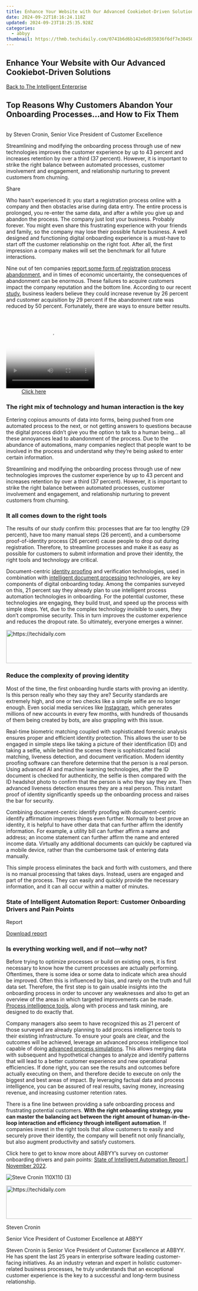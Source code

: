 ```yaml
---
title: Enhance Your Website with Our Advanced Cookiebot-Driven Solutions
date: 2024-09-22T18:16:24.118Z
updated: 2024-09-23T18:25:35.928Z
categories:
  - abbyy
thumbnail: https://thmb.techidaily.com/0741b6d6b142e6d035036f6df7e304509ca00be9b2a4f404614a92dadcad15cd.jpg
---
```


## Enhance Your Website with Our Advanced Cookiebot-Driven Solutions

[Back to The Intelligent Enterprise](https://tools.techidaily.com/abbyy/products/)

## Top Reasons Why Customers Abandon Your Onboarding Processes...and How to Fix Them

######   
by Steven Cronin, Senior Vice President of Customer Excellence  

Streamlining and modifying the onboarding process through use of new technologies improves the customer experience by up to 43 percent and increases retention by over a third (37 percent). However, it is important to strike the right balance between automated processes, customer involvement and engagement, and relationship nurturing to prevent customers from churning.

Share

Who hasn't experienced it: you start a registration process online with a company and then obstacles arise during data entry. The entire process is prolonged, you re-enter the same data, and after a while you give up and abandon the process. The company just lost your business. Probably forever. You might even share this frustrating experience with your friends and family, so the company may lose their possible future business. A well designed and functioning digital onboarding experience is a must-have to start off the customer relationship on the right foot. After all, the first impression a company makes will set the benchmark for all future interactions.

Nine out of ten companies [report some form of registration process abandonment](https://tools.techidaily.com/abbyy/products/), and in times of economic uncertainty, the consequences of abandonment can be enormous. These failures to acquire customers impact the company reputation and the bottom line. According to our recent [study](https://tools.techidaily.com/abbyy/products/), business leaders believe they could increase revenue by 26 percent and customer acquisition by 29 percent if the abandonment rate was reduced by 50 percent. Fortunately, there are ways to ensure better results.

<!-- affiliate ads begin -->
<span id="1912746">
					<video width="240" height="200" style="cursor:pointer"
           poster="//a.impactradius-go.com/display-clicktoplayimage/1912746.png"
           onclick="if(!this.playClicked){this.play();this.setAttribute('controls',true);this.playClicked=true;}">
	   <source src="//a.impactradius-go.com/display-ad/20231-1912746">
	   <img src="//a.impactradius-go.com/display-clicktoplayimage/1912746.png" style="border: none; height: 100%; width: 100%; object-fit: contain">
	</video>
	<div style="width:150px;text-align:center"><a href="javascript:window.open(decodeURIComponent('https%3A%2F%2Fmindmanager.sjv.io%2Fc%2F5597632%2F1912746%2F20231'), '_blank');void(0);">Click here</a></div>
</span>
<img height="0" width="0" src="https://imp.pxf.io/i/5597632/1912746/20231" style="position:absolute;visibility:hidden;" border="0" />
<!-- affiliate ads end -->

### The right mix of technology and human interaction is the key

Entering copious amounts of data into forms, being pushed from one automated process to the next, or not getting answers to questions because the digital process didn’t give you the option to talk to a human being… all these annoyances lead to abandonment of the process. Due to the abundance of automations, many companies neglect that people want to be involved in the process and understand why they’re being asked to enter certain information.

Streamlining and modifying the onboarding process through use of new technologies improves the customer experience by up to 43 percent and increases retention by over a third (37 percent). However, it is important to strike the right balance between automated processes, customer involvement and engagement, and relationship nurturing to prevent customers from churning.

### It all comes down to the right tools

The results of our study confirm this: processes that are far too lengthy (29 percent), have too many manual steps (26 percent), and a cumbersome proof-of-identity process (26 percent) cause people to drop out during registration. Therefore, to streamline processes and make it as easy as possible for customers to submit information and prove their identity, the right tools and technology are critical.

Document-centric [identity proofing](https://tools.techidaily.com/abbyy/products/) and verification technologies, used in combination with [intelligent document processing](https://tools.techidaily.com/abbyy/products/) technologies, are key components of digital onboarding today. Among the companies surveyed on this, 21 percent say they already plan to use intelligent process automation technologies in onboarding. For the potential customer, these technologies are engaging, they build trust, and speed up the process with simple steps. Yet, due to the complex technology invisible to users, they don’t compromise security. This in turn improves the customer experience and reduces the dropout rate. So ultimately, everyone emerges a winner.

<!-- affiliate ads begin -->
<a href="https://unicoeye.pxf.io/c/5597632/2134238/18498" target="_top" id="2134238">
  <img src="//a.impactradius-go.com/display-ad/18498-2134238" border="0" alt="https://techidaily.com" width="728" height="90"/>
</a>
<img height="0" width="0" src="https://unicoeye.pxf.io/i/5597632/2134238/18498" style="position:absolute;visibility:hidden;" border="0" />
<!-- affiliate ads end -->

### Reduce the complexity of proving identity

Most of the time, the first onboarding hurdle starts with proving an identity. Is this person really who they say they are? Security standards are extremely high, and one or two checks like a simple selfie are no longer enough. Even social media services like [Instagram](https://www.bbc.com/news/technology-63544332), which generates millions of new accounts in every few months, with hundreds of thousands of them being created by bots, are also grappling with this issue.

Real-time biometric matching coupled with sophisticated forensic analysis ensures proper and efficient identity protection. This allows the user to be engaged in simple steps like taking a picture of their identification (ID) and taking a selfie, while behind the scenes there is sophisticated facial matching, liveness detection, and document verification. Modern identity proofing software can therefore determine that the person is a real person. Using advanced AI and machine learning technologies, after the ID document is checked for authenticity, the selfie is then compared with the ID headshot photo to confirm that the person is who they say they are. Then advanced liveness detection ensures they are a real person. This instant proof of identity significantly speeds up the onboarding process and raises the bar for security.

Combining document-centric identify proofing with document-centric identify affirmation improves things even further. Normally to best prove an identity, it is helpful to have other data that can further affirm the identify information. For example, a utility bill can further affirm a name and address; an income statement can further affirm the name and entered income data. Virtually any additional documents can quickly be captured via a mobile device, rather than the cumbersome task of entering data manually.

This simple process eliminates the back and forth with customers, and there is no manual processing that takes days. Instead, users are engaged and part of the process. They can easily and quickly provide the necessary information, and it can all occur within a matter of minutes.

### State of Intelligent Automation Report: Customer Onboarding Drivers and Pain Points

Report

[Download report](https://tools.techidaily.com/abbyy/products/) 

### Is everything working well, and if not—why not?

Before trying to optimize processes or build on existing ones, it is first necessary to know how the current processes are actually performing. Oftentimes, there is some idea or some data to indicate which area should be improved. Often this is influenced by bias, and rarely on the truth and full data set. Therefore, the first step is to gain usable insights into the onboarding process in order to uncover any weaknesses and also to get an overview of the areas in which targeted improvements can be made. [Process intelligence tools](https://tools.techidaily.com/abbyy/products/), along with process and task mining, are designed to do exactly that.

Company managers also seem to have recognized this as 21 percent of those surveyed are already planning to add process intelligence tools to their existing infrastructure. To ensure your goals are clear, and the outcomes will be achieved, leverage an advanced process intelligence tool capable of doing [advanced process simulations](https://tools.techidaily.com/abbyy/products/). This allows merging data with subsequent and hypothetical changes to analyze and identify patterns that will lead to a better customer experience and new operational efficiencies. If done right, you can see the results and outcomes before actually executing on them, and therefore decide to execute on only the biggest and best areas of impact. By leveraging factual data and process intelligence, you can be assured of real results, saving money, increasing revenue, and increasing customer retention rates.

There is a fine line between providing a safe onboarding process and frustrating potential customers. **With the right onboarding strategy, you can master the balancing act between the right amount of human-in-the-loop interaction and efficiency through intelligent automation**. If companies invest in the right tools that allow customers to easily and securely prove their identity, the company will benefit not only financially, but also augment productivity and satisfy customers.

Click here to get to know more about ABBYY’s survey on customer onboarding drivers and pain points: [State of Intelligent Automation Report | November 2022](https://tools.techidaily.com/abbyy/products/).

![Steve Cronin 110X110 (3)](https://static4.abbyy.com/abbyycommedia/37000/steve-cronin_110x110-3.png)

<!-- affiliate ads begin -->
<a href="https://appsumo.8odi.net/c/5597632/2037345/7443" target="_top" id="2037345">
  <img src="//a.impactradius-go.com/display-ad/7443-2037345" border="0" alt="https://techidaily.com" width="728" height="90"/>
</a>
<img height="0" width="0" src="https://appsumo.8odi.net/i/5597632/2037345/7443" style="position:absolute;visibility:hidden;" border="0" />
<!-- affiliate ads end -->

Steven Cronin

Senior Vice President of Customer Excellence at ABBYY

Steven Cronin is Senior Vice President of Customer Excellence at ABBYY. He has spent the last 25 years in enterprise software leading customer-facing initiatives. As an industry veteran and expert in holistic customer-related business processes, he truly understands that an exceptional customer experience is the key to a successful and long-term business relationship.

<!-- affiliate ads begin -->
<span id="1793213">
					<video width="864" height="1296" style="cursor:pointer"
           poster="//a.impactradius-go.com/display-clicktoplayimage/1793213.png"
           onclick="if(!this.playClicked){this.play();this.setAttribute('controls',true);this.playClicked=true;}">
	   <source src="//a.impactradius-go.com/display-ad/19135-1793213">
	   <img src="//a.impactradius-go.com/display-clicktoplayimage/1793213.png" style="border: none; height: 100%; width: 100%; object-fit: contain">
	</video>
	<div style="width:540px;text-align:center"><a href="javascript:window.open(decodeURIComponent('https%3A%2F%2Ftinyland.pxf.io%2Fc%2F5597632%2F1793213%2F19135'), '_blank');void(0);">Click here</a></div>
</span>
<img height="0" width="0" src="https://imp.pxf.io/i/5597632/1793213/19135" style="position:absolute;visibility:hidden;" border="0" />
<!-- affiliate ads end -->

### Additional Insights:

1 / 3 

[![How AI Can Help Government Agencies Win at Total Experience (TX)](https://static5.abbyy.com/abbyycommedia/37014/government_1214434168_848x444.jpg) **How AI Can Help Government Agencies Win at Total Experience (TX)** Read more](https://tools.techidaily.com/abbyy/products/) [![Creating an Intelligent Automation Symphony](https://static1.abbyy.com/abbyycommedia/36940/tlp_ia_orchestra_485765348_848x444.jpg) **Creating an Intelligent Automation Symphony** Read more](https://tools.techidaily.com/abbyy/products/) [![Document AI Creating a Safer World](https://static1.abbyy.com/abbyycommedia/37016/saferworld_863497498_848x444.jpg) **Document AI Creating a Safer World** Read more](https://tools.techidaily.com/abbyy/products/) [![Customer Point of View: Approach Automation Step by Step](https://static4.abbyy.com/abbyycommedia/37013/fte_613347676_848x444.jpg) **Customer Point of View: Approach Automation Step by Step** Read more](https://tools.techidaily.com/abbyy/products/) 

#### Subscribe for updates

Get updated on the latest insights and perspectives for business & technology leaders

First name\*

Last name

E-mail\*

Сountry\*

СountryAfghanistanAland IslandsAlbaniaAlgeriaAmerican SamoaAndorraAngolaAnguillaAntarcticaAntigua and BarbudaArgentinaArmeniaArubaAustraliaAustriaAzerbaijanBahamasBahrainBangladeshBarbadosBelgiumBelizeBeninBermudaBhutanBoliviaBonaire, Sint Eustatius and SabaBosnia and HerzegovinaBotswanaBouvet IslandBrazilBritish Indian Ocean TerritoryBritish Virgin IslandsBrunei DarussalamBulgariaBurkina FasoBurundiCambodiaCameroonCanadaCape VerdeCayman IslandsCentral African RepublicChadChileChinaChristmas IslandCocos (Keeling) IslandsColombiaComorosCongo (Brazzaville)Congo, (Kinshasa)Cook IslandsCosta RicaCroatiaCuraçaoCyprusCzech RepublicCôte d'IvoireDenmarkDjiboutiDominicaDominican RepublicEcuadorEgyptEl SalvadorEquatorial GuineaEritreaEstoniaEthiopiaFalkland Islands (Malvinas)Faroe IslandsFijiFinlandFranceFrench GuianaFrench PolynesiaFrench Southern TerritoriesGabonGambiaGeorgiaGermanyGhanaGibraltarGreeceGreenlandGrenadaGuadeloupeGuamGuatemalaGuernseyGuineaGuinea-BissauGuyanaHaitiHeard and Mcdonald IslandsHoly See (Vatican City State)HondurasHong Kong, SAR ChinaHungaryIcelandIndiaIndonesiaIraqIrelandIsle of ManIsraelITJamaicaJapanJerseyJordanKazakhstanKenyaKiribatiKorea (South)KuwaitKyrgyzstanLao PDRLatviaLebanonLesothoLiberiaLibyaLiechtensteinLithuaniaLuxembourgMacao, SAR ChinaMacedonia, Republic ofMadagascarMalawiMalaysiaMaldivesMaliMaltaMarshall IslandsMartiniqueMauritaniaMauritiusMayotteMexicoMicronesia, Federated States ofMoldovaMonacoMongoliaMontenegroMontserratMoroccoMozambiqueMyanmarNamibiaNauruNepalNetherlandsNetherlands AntillesNew CaledoniaNew ZealandNicaraguaNigerNigeriaNiueNorfolk IslandNorthern Mariana IslandsNorwayOmanPakistanPalauPalestinian TerritoryPanamaPapua New GuineaParaguayPeruPhilippinesPitcairnPolandPortugalPuerto RicoQatarRomaniaRwandaRéunionSaint HelenaSaint Kitts and NevisSaint LuciaSaint Pierre and MiquelonSaint Vincent and GrenadinesSaint-BarthélemySaint-Martin (French part)SamoaSan MarinoSao Tome and PrincipeSaudi ArabiaSenegalSerbiaSeychellesSierra LeoneSingaporeSint Maarten (Dutch part)SlovakiaSloveniaSolomon IslandsSouth AfricaSouth Georgia and the South Sandwich IslandsSouth SudanSpainSri LankaSurinameSvalbard and Jan Mayen IslandsSwazilandSwedenSwitzerlandTaiwan, Republic of ChinaTajikistanTanzania, United Republic ofThailandTimor-LesteTogoTokelauTongaTrinidad and TobagoTunisiaTurkeyTurks and Caicos IslandsTuvaluUgandaUkraineUnited Arab EmiratesUnited KingdomUnited States of AmericaUruguayUS Minor Outlying IslandsUzbekistanVanuatuVenezuela (Bolivarian Republic)Viet NamVirgin Islands, USWallis and Futuna IslandsWestern SaharaZambiaZimbabwe

* I have read and agree with the [Privacy policy](https://tools.techidaily.com/abbyy/products/) and the [Cookie policy](https://tools.techidaily.com/abbyy/products/).\*

* I agree to receive email updates from ABBYY Solutions Ltd. such as news related to ABBYY Solutions Ltd. products and technologies, invitations to events and webinars, and information about whitepapers and content related to ABBYY Solutions Ltd. products and services.  
    
I am aware that my consent could be revoked at any time by clicking the unsubscribe link inside any email received from ABBYY Solutions Ltd. or via [ABBYY Data Subject Access Rights Form](https://tools.techidaily.com/abbyy/products/).

Referrer

Query string

GA Client ID

UTM Campaign Name

UTM Source

UTM Medium

UTM Content

ITM Source

Page URL

Captcha Score

Connect with us

<ins class="adsbygoogle"
     style="display:block"
     data-ad-format="autorelaxed"
     data-ad-client="ca-pub-7571918770474297"
     data-ad-slot="1223367746"></ins>

<ins class="adsbygoogle"
     style="display:block"
     data-ad-client="ca-pub-7571918770474297"
     data-ad-slot="8358498916"
     data-ad-format="auto"
     data-full-width-responsive="true"></ins>

<span class="atpl-alsoreadstyle">Also read:</span>
<div><ul>
<li><a href="https://article-posts.techidaily.com/updated-2024-approved-hero-11-vs-max-360-deciding-the-top-tier-gopro-video-camera/"><u>[Updated] 2024 Approved Hero 11 vs Max 360 - Deciding the Top-Tier GoPro Video Camera</u></a></li>
<li><a href="https://youtube-video-recordings.techidaily.com/updated-elevating-your-youtube-stream-the-wirecast-way/"><u>[Updated] Elevating Your YouTube Stream The WireCast Way</u></a></li>
<li><a href="https://extra-tips.techidaily.com/2024-approved-breaking-down-sony-bdp-s6700-updates/"><u>2024 Approved Breaking Down Sony BDP-S6700 Updates</u></a></li>
<li><a href="https://youtube-webster.techidaily.com/approved-reimagining-blockbuster-films-ranked-7-1/"><u>2024 Approved Reimagining Blockbuster Films, Ranked #7-1</u></a></li>
<li><a href="https://solve-manuals.techidaily.com/1726221590413-movavi/"><u>網路無限財富指數還本 - Movavi</u></a></li>
<li><a href="https://solve-manuals.techidaily.com/ogvmpg-movavi/"><u>自由更改在線OGV為MPG格式 - 動態視頻移行的 Movavi方法</u></a></li>
<li><a href="https://solve-manuals.techidaily.com/cambia-archivos-de-sonido-ogg-a-formato-m4a-sin-coste-con-herramientas-en-linea-ejemplos-y-guias/"><u>Cambia Archivos De Sonido OGG a Formato M4A Sin Coste Con Herramientas en Línea - Ejemplos Y Guías</u></a></li>
<li><a href="https://extra-tips.techidaily.com/collecting-classics-without-copyrights/"><u>Collecting Classics without Copyrights</u></a></li>
<li><a href="https://solve-manuals.techidaily.com/converti-file-mp4-in-formato-flac-on-line-e-gratuito-con-movavi/"><u>Converti File MP4 in Formato FLAC On-Line E Gratuito Con Movavi</u></a></li>
<li><a href="https://solve-manuals.techidaily.com/easy-and-fast-transformation-of-wmv3gp-to-other-formats-for-free-by-movavicom/"><u>Easy and Fast Transformation of WMV/3GP to Other Formats for Free by Movavi.com</u></a></li>
<li><a href="https://solve-manuals.techidaily.com/garantindo-a-seguranca-do-multimidia-o-movavi-oferece-softwares-eficientes/"><u>Garantindo a Segurança Do Multimídia, O Movavi Oferece Softwares Eficientes</u></a></li>
<li><a href="https://techidaily.com/how-to-update-apple-iphone-11-pro-without-data-loss-drfone-by-drfone-ios-system-repair-ios-system-repair/"><u>How to Update Apple iPhone 11 Pro without Data Loss? | Dr.fone</u></a></li>
<li><a href="https://android-frp.techidaily.com/in-2024-about-poco-x5-frp-bypass-by-drfone-android/"><u>In 2024, About Poco X5 FRP Bypass</u></a></li>
<li><a href="https://facebook-clips.techidaily.com/in-2024-transform-your-tech-for-successful-social-media-livestreams/"><u>In 2024, Transform Your Tech for Successful Social Media Livestreams</u></a></li>
<li><a href="https://solve-manuals.techidaily.com/movavi-gravar-mp3-e-ogg-offline-gratuito-facil-de-usar-e-rapido/"><u>Movavi: Gravar MP3 E OGG Offline Gratuito - Fácil De Usar E Rápido</u></a></li>
<li><a href="https://solve-manuals.techidaily.com/riproduzione-gratuita-di-video-3g2-in-formato-mpeg-con-movavi-converter/"><u>Riproduzione Gratuita Di Video 3G2 in Formato MPEG Con Movavi Converter</u></a></li>
<li><a href="https://windows11.techidaily.com/streamlining-secure-logins-with-5-tips-against-key-conflicts-in-win11/"><u>Streamlining Secure Logins with 5 Tips Against Key Conflicts in Win11</u></a></li>
<li><a href="https://solve-manuals.techidaily.com/1726224457959-swf-movavi/"><u>SWF 비디오를 정교하게 조리하고 전통 제품에서 MOVavi 라이브 스타일로 커스터마이트화</u></a></li>
<li><a href="https://tech-revival.techidaily.com/the-stability-of-chatgpt-intelligence-confirming-its-consistency-per-openai-data/"><u>The Stability of ChatGPT Intelligence: Confirming Its Consistency per OpenAI Data</u></a></li>
</ul></div>

